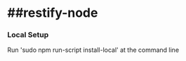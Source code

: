 ##restify-node
============

### Local Setup
Run 'sudo npm run-script install-local' at the command line
